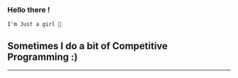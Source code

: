 ### Hello there ! 
```
I'm Just a girl 🎀
```

## Sometimes I do a bit of Competitive Programming :)





---
